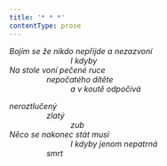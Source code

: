 ```yaml
---
title: '* * *'
contentType: prose
---
```


_Bojím se že nikdo nepřijde a nezazvoní  
                            I kdyby  
Na stole voní pečené ruce  
                 nepočatého dítěte  
                            a v koutě odpočívá_

_neroztlučený  
                 zlatý  
                            zub  
Něco se nakonec stát musí  
                            I kdyby jenom nepatrná  
                 smrt_
